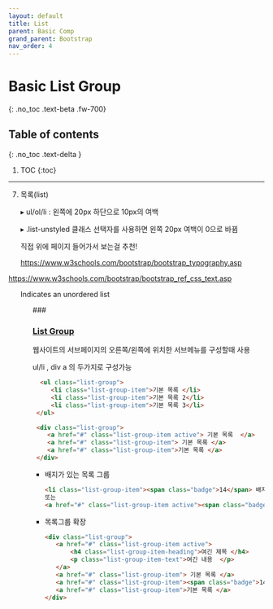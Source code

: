 ```yaml
---
layout: default
title: List
parent: Basic Comp
grand_parent: Bootstrap
nav_order: 4
---
```


# Basic List Group
{: .no_toc .text-beta .fw-700}

## Table of contents
{: .no_toc .text-delta }

1. TOC
{:toc}

---

    
  7. 목록(list)

     &#9656; ul/ol/li : 왼쪽에 20px 하단으로 10px의 여백

     &#9656; .list-unstyled 클래스 선택자를 사용하면 왼쪽 20px 여백이 0으로 바뀜

     직접 위에 페이지 들어가서 보는걸 추천!
     
     https://www.w3schools.com/bootstrap/bootstrap_typography.asp
     
https://www.w3schools.com/bootstrap/bootstrap_ref_css_text.asp

<ul>	Indicates an unordered list	
<ol>
### <dl>


### [List Group](https://gekdev.github.io/docs/css/bootstrap/list-group.html)

웹사이트의 서브페이지의 오른쪽/왼쪽에 위치한 서브메뉴를 구성할때 사용

ul/li , div a  의 두가지로 구성가능

```html
  <ul class="list-group">
     <li class="list-group-item">기본 목록 </li>
     <li class="list-group-item">기본 목록 2</li>
     <li class="list-group-item">기본 목록 3</li>
 </ul>

 <div class="list-group">
    <a href="#" class="list-group-item active"> 기본 목록  </a>
    <a href="#" class="list-group-item"> 기본 목록 </a>
    <a href="#" class="list-group-item">기본 목록 </a>
 </div>
 ```

* 배지가 있는  목록 그룹

    ```html
   <li class="list-group-item"><span class="badge">14</span> 배지가 있는 목록 그룹 </li>  
   또는
   <a href="#" class="list-group-item active"><span class="badge">14</span>  기본 목록  </a>
    ```

* 목록그룹 확장
 
    ```html
   <div class="list-group">
       <a href="#" class="list-group-item active">
           <h4 class="list-group-item-heading">여긴 제목 </h4>
           <p class="list-group-item-text">여긴 내용  </p>
       </a>
       <a href="#" class="list-group-item"> 기본 목록 </a>
       <a href="#" class="list-group-item"><span class="badge">14</span>기본 목록 </a>
       <a href="#" class="list-group-item">기본 목록 </a>
    </div>
    ```